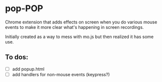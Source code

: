 # pop-POP
Chrome extension that adds effects on screen when you do various mouse events to make it more clear what's happening in screen recordings.

Initially created as a way to mess with mo.js but then realized it has some use. 

## To dos: 
- [ ] add popup.html
- [ ] add handlers for non-mouse events (keypress?)
